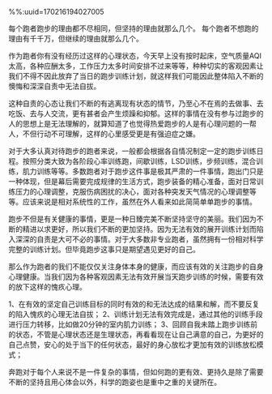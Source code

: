 %%:uuid=170216194027005

每个跑者跑步的理由都不尽相同，但坚持的理由就那么几个。
每个跑者不想跑的理由有千千万，但继续的理由就那么几个。

作为跑者你有没有经历过这样的心理状态，今天早上没有按时起床，空气质量AQI太高，各种应酬太多，工作压力太多时间安排不过来等等，种种切实的客观因素让我们不得不因此放弃了当日的跑步训练计划，就这样我们可能因此整体陷入不断的懊悔和深深自责中无法自拔。

这种自责的心态让我们不断的有逃离现有状态的情节，乃至心不在焉的去做事、去吃饭、去与人交流，更有甚者会产生烦躁和抑郁。这样的事情在没有参与过跑步的人的思想上是无法理解的，就算知道了也觉得热爱跑步的人是有心理问题的一帮人，不但行动不可理解，这样的心里感受更是有强迫症之嫌。

对于大多认真对待跑步的跑者来说，一般都会根据各自情况制定一定的跑步训练日程。按照分类大致为各阶段心率训练跑，间歇训练，LSD训练，步频训练，混合训练，肌力训练等等。多数跑者对于跑步这件事是极其严肃的一件事情，跑出门只是一种体现，但是幕后需要完成规律的生活方式，跑步装备的精心准备，面对日常训练压力的心理调整，克服伤病困扰的决心，面对各种突发天气情况的心理调整等等。应该来说是相对系统性的工作，虽然在外人看来如此简简单单跑步的事情。

跑步不但是有关健康的事情，更是一种日臻完美不断坚持坚守的美丽。我们因为不断的精进以求更好，所以我们不断的更加坚持。因为无法有效的展开训练计划而陷入深深的自责是大可不必的事情。对于大多数非专业跑者，虽然拥有一份相对科学完整的训练计划。但毕竟跑步这事只是期望遇见更好的自己。

那么作为跑者的我们不能仅仅关注身体本身的健康，而应该有效的关注跑步的自身心理健康。当我们因为各种客观因素无法有效开展当天跑步训练的时候，需要有效的放下这样的愧疚心理。

1、在有效的坚定自己训练目标的同时有效的和无法达成的结果和解，而不要反复的陷入愧疚的心理无法自拔；
2、训练计划无法有效完成是，通过其他的训练手段进行压力转移，比如做20分钟的室内肌力训练；
3、回顾自我未踏上跑步训练前的状态，不管是心理状态还是生理状态，再看看现在让自己满意的自己，为更好的自己点赞，安心的处于当下的任何状态，最好的身心放松才更加有效的训练放松模式；

奔跑对于每个人来说不是一件复杂的事情，但如何跑的更有效、更持久是除了需要不断的坚持且用心体会以外，科学的跑姿也是重中之重的关键所在。